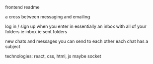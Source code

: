 frontend readme

a cross between messaging and emailing

log in / sign up
when you enter in essentially an inbox with all of your folders
    ie inbox
    ie sent
    folders

new chats and messages you can send to each other
each chat has a subject

technologies: react, css, html, js
maybe socket
